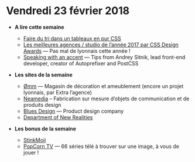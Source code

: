 Vendredi 23 février 2018
===========================

- **A lire cette semaine**
    + [Faire du tri dans un tableaux en pur CSS](http://kizu.ru/en/blog/variable-order/)
    + [Les meilleures agences / studio de l’année 2017 par CSS Design Awards](https://www.cssdesignawards.com/doty2017) — Pas mal de lyonnais cette année !
    + [Speaking with an accent](https://evilmartians.com/chronicles/speaking-with-an-accent) — Tips from Andrey Sitnik, lead front-end developer, creator of Autoprefixer and PostCSS
    
- **Les sites de la semaine**
    + [Ømm](https://www.omm.fr/) — Magasin de décoration et ameublement (encore un projet lyonnais, par Extra l’agence)
    + [Neamedia](http://www.neamedia.fr/) – Fabrication sur mesure d’objets de communication et de produits design
    + [Blues Design](https://www.blues-d.co.jp/) — Product design company
    + [Department of New Realities](http://departmentofnewrealities.com/)
    
- **Les bonus de la semaine**
    + [StinkMoji](https://stinkmoji.cool/)
    + [PopCorn TV](https://www.popcorntv.fr/) — 66 séries télé à trouver sur une image, à vous de jouer !
